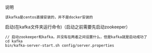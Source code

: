 说明

    该kafka是centos直接安装的，并不是docker安装的

启动(在kafka文件夹运行命令)（启动之前需要先启动zookeeper）

    // 启动zookeeper和kafka，并没有在两者之间设置什么，但是kafka就是启动成功了
    cd kafka
    bin/kafka-server-start.sh config/server.properties